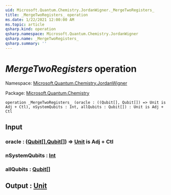 ```yaml
---
uid: Microsoft.Quantum.Chemistry.JordanWigner._MergeTwoRegisters_
title: _MergeTwoRegisters_ operation
ms.date: 1/22/2021 12:00:00 AM
ms.topic: article
qsharp.kind: operation
qsharp.namespace: Microsoft.Quantum.Chemistry.JordanWigner
qsharp.name: _MergeTwoRegisters_
qsharp.summary: ''
---
```


# _MergeTwoRegisters_ operation

Namespace: [Microsoft.Quantum.Chemistry.JordanWigner](xref:Microsoft.Quantum.Chemistry.JordanWigner)

Package: [Microsoft.Quantum.Chemistry](https://nuget.org/packages/Microsoft.Quantum.Chemistry)




```qsharp
operation _MergeTwoRegisters_ (oracle : ((Qubit[], Qubit[]) => Unit is Adj + Ctl), nSystemQubits : Int, allQubits : Qubit[]) : Unit is Adj + Ctl
```


## Input

### oracle : ([Qubit](xref:microsoft.quantum.lang-ref.qubit)[],[Qubit](xref:microsoft.quantum.lang-ref.qubit)[]) => [Unit](xref:microsoft.quantum.lang-ref.unit)  is Adj + Ctl




### nSystemQubits : [Int](xref:microsoft.quantum.lang-ref.int)




### allQubits : [Qubit](xref:microsoft.quantum.lang-ref.qubit)[]





## Output : [Unit](xref:microsoft.quantum.lang-ref.unit)

